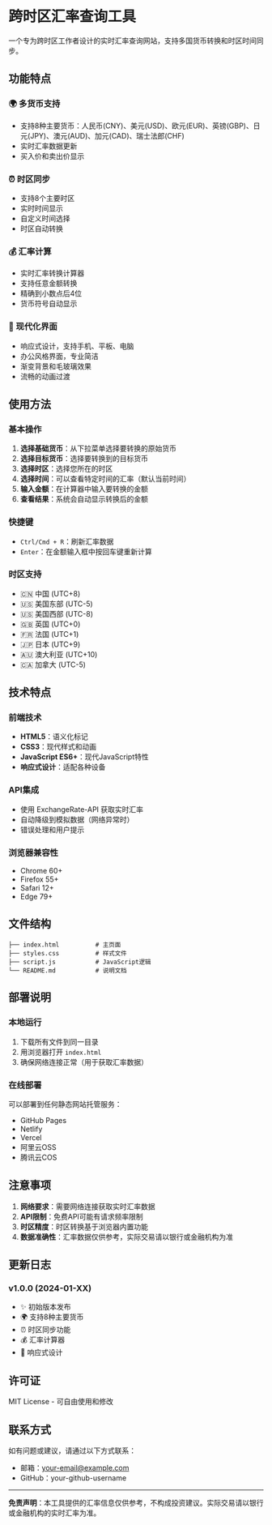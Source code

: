 # 跨时区汇率查询工具

一个专为跨时区工作者设计的实时汇率查询网站，支持多国货币转换和时区时间同步。

## 功能特点

### 🌍 多货币支持
- 支持8种主要货币：人民币(CNY)、美元(USD)、欧元(EUR)、英镑(GBP)、日元(JPY)、澳元(AUD)、加元(CAD)、瑞士法郎(CHF)
- 实时汇率数据更新
- 买入价和卖出价显示

### ⏰ 时区同步
- 支持8个主要时区
- 实时时间显示
- 自定义时间选择
- 时区自动转换

### 💰 汇率计算
- 实时汇率转换计算器
- 支持任意金额转换
- 精确到小数点后4位
- 货币符号自动显示

### 🎨 现代化界面
- 响应式设计，支持手机、平板、电脑
- 办公风格界面，专业简洁
- 渐变背景和毛玻璃效果
- 流畅的动画过渡

## 使用方法

### 基本操作
1. **选择基础货币**：从下拉菜单选择要转换的原始货币
2. **选择目标货币**：选择要转换到的目标货币
3. **选择时区**：选择您所在的时区
4. **选择时间**：可以查看特定时间的汇率（默认当前时间）
5. **输入金额**：在计算器中输入要转换的金额
6. **查看结果**：系统会自动显示转换后的金额

### 快捷键
- `Ctrl/Cmd + R`：刷新汇率数据
- `Enter`：在金额输入框中按回车键重新计算

### 时区支持
- 🇨🇳 中国 (UTC+8)
- 🇺🇸 美国东部 (UTC-5)
- 🇺🇸 美国西部 (UTC-8)
- 🇬🇧 英国 (UTC+0)
- 🇫🇷 法国 (UTC+1)
- 🇯🇵 日本 (UTC+9)
- 🇦🇺 澳大利亚 (UTC+10)
- 🇨🇦 加拿大 (UTC-5)

## 技术特点

### 前端技术
- **HTML5**：语义化标记
- **CSS3**：现代样式和动画
- **JavaScript ES6+**：现代JavaScript特性
- **响应式设计**：适配各种设备

### API集成
- 使用 ExchangeRate-API 获取实时汇率
- 自动降级到模拟数据（网络异常时）
- 错误处理和用户提示

### 浏览器兼容性
- Chrome 60+
- Firefox 55+
- Safari 12+
- Edge 79+

## 文件结构

```
├── index.html          # 主页面
├── styles.css          # 样式文件
├── script.js           # JavaScript逻辑
└── README.md           # 说明文档
```

## 部署说明

### 本地运行
1. 下载所有文件到同一目录
2. 用浏览器打开 `index.html`
3. 确保网络连接正常（用于获取汇率数据）

### 在线部署
可以部署到任何静态网站托管服务：
- GitHub Pages
- Netlify
- Vercel
- 阿里云OSS
- 腾讯云COS

## 注意事项

1. **网络要求**：需要网络连接获取实时汇率数据
2. **API限制**：免费API可能有请求频率限制
3. **时区精度**：时区转换基于浏览器内置功能
4. **数据准确性**：汇率数据仅供参考，实际交易请以银行或金融机构为准

## 更新日志

### v1.0.0 (2024-01-XX)
- ✨ 初始版本发布
- 🌍 支持8种主要货币
- ⏰ 时区同步功能
- 💰 汇率计算器
- 📱 响应式设计

## 许可证

MIT License - 可自由使用和修改

## 联系方式

如有问题或建议，请通过以下方式联系：
- 邮箱：your-email@example.com
- GitHub：your-github-username

---

**免责声明**：本工具提供的汇率信息仅供参考，不构成投资建议。实际交易请以银行或金融机构的实时汇率为准。

